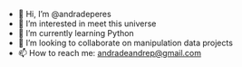- 👋 Hi, I’m @andradeperes
- 👀 I’m interested in meet this universe
- 🌱 I’m currently learning Python
- 💞️ I’m looking to collaborate on manipulation data projects
- 📫 How to reach me: andradeandrep@gmail.com

<!---
andradeperes/andradeperes is a ✨ special ✨ repository because its `README.md` (this file) appears on your GitHub profile.
You can click the Preview link to take a look at your changes.
--->
